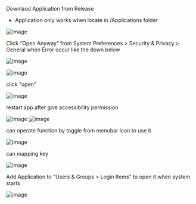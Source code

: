 Downlaod Application from Release
* Application only works when locate in /Applications folder

![image](https://user-images.githubusercontent.com/52348220/150670568-8732b087-95c8-47cf-9efe-2e3cfde28da8.png)


Click “Open Anyway” from System Preferences > Security & Privacy > General when Error occur like the down below

![image](https://user-images.githubusercontent.com/52348220/150670575-84e1b0c8-3c9b-407c-bccd-e6cb548434d5.png)

![image](https://user-images.githubusercontent.com/52348220/150670596-140516e9-377d-4e02-a92d-d623668c1f9a.png)


click "open"

![image](https://user-images.githubusercontent.com/52348220/150670609-d016247d-809f-487e-8cff-7fe3c6655f61.png)


restart app after give accessibility permission

![image](https://user-images.githubusercontent.com/52348220/150670637-b9ee6196-8c9f-4e6c-9861-10b0b8e8710a.png) ![image](https://user-images.githubusercontent.com/52348220/149314729-20718a8f-5b45-4f7b-a6e5-a626f73afdf9.png)


can operate function by toggle from menubar icon to use it

![image](https://user-images.githubusercontent.com/52348220/156359072-208fa9a2-b867-48be-8868-856c0f99106c.png)

can mapping key

![image](https://user-images.githubusercontent.com/52348220/156359449-19d93fa9-85a8-492f-b6f3-e536289ff668.png)


Add Application to "Users & Groups > Login Items" to open it when system starts

![image](https://user-images.githubusercontent.com/52348220/150670952-a1d28f8a-77c0-4e08-8a58-a47021aab748.png)


